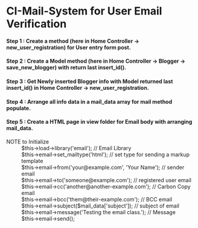 # CI-Mail-System for User Email Verification
#### Step 1 : Create a method (here in Home Controller -> new_user_registration) for User entry form post.
#### Step 2 : Create a Model method (here in Home Controller -> Blogger -> save_new_blogger) with return last insert_id().
#### Step 3 : Get Newly inserted Blogger info with Model returned last insert_id() in Home Controller -> new_user_registration.
#### Step 4 : Arrange all info data in a mail_data array for mail method populate.
#### Step 5 : Create a HTML page in view folder for Email body with arranging mail_data.

<dl>
  <dt>NOTE to Initialize</dt>
  <dd>$this->load->library('email'); // Email Library</dd>
  <dd>$this->email->set_mailtype('html'); // set type for sending a markup template</dd>
  <dd>$this->email->from('your@example.com', 'Your Name'); // sender email</dd>
  <dd>$this->email->to('someone@example.com');  // registered user email</dd>
  <dd>$this->email->cc('another@another-example.com');  // Carbon Copy email</dd>
  <dd>$this->email->bcc('them@their-example.com');  // BCC email</dd>
  <dd>$this->email->subject($mail_data['subject']); // subject of email</dd>
  <dd>$this->email->message('Testing the email class.'); // Message</dd>
  <dd>$this->email->send();</dd>  
</dl>
